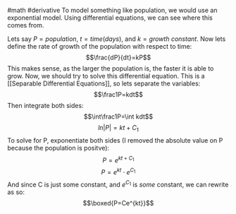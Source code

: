 #math #derivative 
To model something like population, we would use an exponential model. Using differential equations, we can see where this comes from. 

Lets say $P=population$, $t=time(days)$, and $k=growth\mbox{ }constant$. Now lets define the rate of growth of the population with respect to time: $$\frac{dP}{dt}=kP$$This makes sense, as the larger the population is, the faster it is able to grow. Now, we should try to solve this differential equation. This is a [[Separable Differential Equations]], so lets separate the variables: $$\frac1P=kdt$$
Then integrate both sides: $$\int\frac1P=\int kdt$$
$$ln|P|=kt+C_1$$
To solve for P, exponentiate both sides (I removed the absolute value on P because the population is positve): $$P=e^{kt+C_1}$$
$$P=e^{kt}\cdot e^{C_1}$$ And since C is just some constant, and $e^{C_1}$ is *some* constant, we can rewrite as so: $$\boxed{P=Ce^{kt}}$$